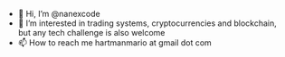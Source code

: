 - 👋 Hi, I’m @nanexcode
- 👀 I’m interested in trading systems, cryptocurrencies and blockchain, but any tech challenge is also welcome 
- 📫 How to reach me hartmanmario at gmail dot com

<!---
nanexcode/nanexcode is a ✨ special ✨ repository because its `README.md` (this file) appears on your GitHub profile.
You can click the Preview link to take a look at your changes.
--->
